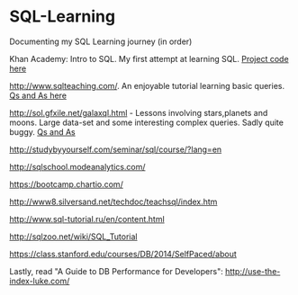 # SQL-Learning

Documenting my SQL Learning journey (in order)


Khan Academy: Intro to SQL. My first attempt at learning SQL. [Project code here](https://github.com/dennisswaine/SQL-Learning/blob/main/1KhanAcademy-IntroToSQL)

http://www.sqlteaching.com/. An enjoyable tutorial learning basic queries. [Qs and As here](https://github.com/dennisswaine/SQL-Learning/blob/main/2SQLTeaching.sql)

http://sol.gfxile.net/galaxql.html - Lessons involving stars,planets and moons. Large data-set and some interesting complex queries. Sadly quite buggy. [Qs and As](https://github.com/dennisswaine/SQL-Learning/blob/main/3GalaXQL_answers)

http://studybyyourself.com/seminar/sql/course/?lang=en

http://sqlschool.modeanalytics.com/

https://bootcamp.chartio.com/

http://www8.silversand.net/techdoc/teachsql/index.htm

http://www.sql-tutorial.ru/en/content.html

http://sqlzoo.net/wiki/SQL_Tutorial

https://class.stanford.edu/courses/DB/2014/SelfPaced/about

Lastly, read "A Guide to DB Performance for Developers": http://use-the-index-luke.com/
